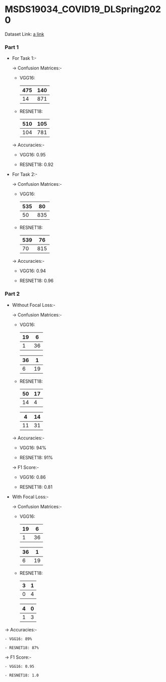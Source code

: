 # MSDS19034_COVID19_DLSpring2020

Dataset Link: [a link](https://drive.google.com/drive/u/0/folders/1-FzZhQO9oHIT9SNOWYoKsuz7fe447vtR)

### Part 1

- For Task 1:-

  -> Confusion Matrices:-

    - VGG16: 
               
       | 475  | 140  |
       | ---- | ---- |
       | 14   | 871  |

    - RESNET18: 
    
       | 510  | 105  |
       | ---- | ---- |
       | 104  | 781  |


  -> Accuracies:-

    - VGG16: 0.95

    - RESNET18: 0.92
   
   
- For Task 2:-

  -> Confusion Matrices:-

    - VGG16:
               
       | 535  | 80   |
       | ---- | ---- |
       | 50   | 835  |


    - RESNET18:

       | 539  | 76   |
       | ---- | ---- |
       | 70   | 815  |


  -> Accuracies:-

    - VGG16: 0.94

    - RESNET18: 0.96
    
### Part 2

- Without Focal Loss:-

  -> Confusion Matrices:-

    - VGG16: 
               
       | 19  | 6   |
       | --- | --- |
       | 1   | 36  |
       
       | 36  | 1   |
       | --- | --- |
       | 6   | 19  |

    - RESNET18: 
    
       | 50  | 17  |
       | --- | --- |
       | 14  | 4   |
       
       | 4  | 14 |
       | -- | -- |
       | 11 | 31 |
       
  -> Accuracies:-

    - VGG16: 94%

    - RESNET18: 91%
    

  -> F1 Score:-

    - VGG16: 0.86

    - RESNET18: 0.81
    
    
 - With Focal Loss:-
 
   -> Confusion Matrices:-

    - VGG16: 
               
       | 19  | 6   |
       | --- | --- |
       | 1   | 36  |
       
       | 36  | 1   |
       | --- | --- |
       | 6   | 19  |

    - RESNET18: 
    
       | 3  | 1  |
       | -- | -- |
       | 0  | 4  |
       
       | 4  | 0  |
       | -- | -- |
       | 1  | 3  |
       
  -> Accuracies:-

    - VGG16: 89%

    - RESNET18: 87%
    

  -> F1 Score:-

    - VGG16: 0.95

    - RESNET18: 1.0
